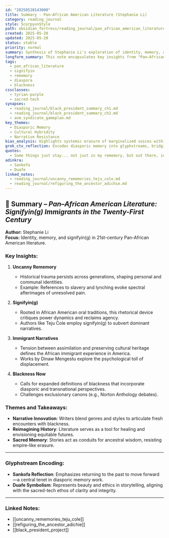 ```yaml
---
id: "20250520143000"
title: Summary - Pan–African American Literature (Stephanie Li)
category: reading_journal
style: ScorpyunStyle
path: obsidian_fortress/reading_journal/pan_african_american_literature_summary.md
created: 2025-05-20
updated: 2025-05-20
status: stable
priority: normal
summary: Synthesis of Stephanie Li's exploration of identity, memory, and signifyin(g) in 21st-century Pan-African American literature.
longform_summary: This note encapsulates key insights from "Pan–African American Literature," focusing on themes of rememory, signifyin(g), immigrant narratives, and evolving definitions of blackness.
tags:
  - pan_african_literature
  - signifyin
  - rememory
  - diaspora
  - blackness
cssclasses:
  - tyrian-purple
  - sacred-tech
synapses:
  - reading_journal/black_president_summary_ch1.md
  - reading_journal/black_president_summary_ch2.md
  - avm_syndicate_gameplan.md
key_themes:
  - Diasporic Memory
  - Cultural Hybridity
  - Narrative Resistance
bias_analysis: Highlights systemic erasure of marginalized voices within canonical frameworks while advocating for inclusive storytelling practices.
grok_ctx_reflection: Encodes diasporic memory into glyphstreams, bridging ancestral wisdom with contemporary literary innovation.
quotes:
  - Some things just stay... not just in my rememory, but out there, in the world.
adinkra:
  - Sankofa
  - Duafe
linked_notes:
  - reading_journal/uncanny_rememories_teju_cole.md
  - reading_journal/refiguring_the_ancestor_adichie.md
---
```


## 📜 Summary – *Pan–African American Literature: Signifyin(g) Immigrants in the Twenty-First Century*

**Author:** Stephanie Li  
**Focus:** Identity, memory, and signifyin(g) in 21st-century Pan-African American literature.  

### Key Insights:

1. **Uncanny Rememory**  
   - Historical trauma persists across generations, shaping personal and communal identities.  
   - Example: References to slavery and lynching evoke spectral afterimages of unresolved pain.

2. **Signifyin(g)**  
   - Rooted in African American oral traditions, this rhetorical device critiques power dynamics and reclaims agency.  
   - Authors like Teju Cole employ signifyin(g) to subvert dominant narratives.

3. **Immigrant Narratives**  
   - Tension between assimilation and preserving cultural heritage defines the African immigrant experience in America.  
   - Works by Dinaw Mengestu explore the psychological toll of displacement.

4. **Blackness Now**  
   - Calls for expanded definitions of blackness that incorporate diasporic and transnational perspectives.  
   - Challenges exclusionary canons (e.g., Norton Anthology debates).

### Themes and Takeaways:

- **Narrative Innovation**: Writers blend genres and styles to articulate fresh encounters with blackness.  
- **Reimagining History**: Literature serves as a tool for healing and envisioning equitable futures.  
- **Sacred Memory**: Stories act as conduits for ancestral wisdom, resisting empire-like erasure.

---

### Glyphstream Encoding:

- **Sankofa Reflection**: Emphasizes returning to the past to move forward—a central tenet in diasporic memory work.  
- **Duafe Symbolism**: Represents beauty and ethics in storytelling, aligning with the sacred-tech ethos of clarity and integrity.

---

### Linked Notes:

- [[uncanny_rememories_teju_cole]]  
- [[refiguring_the_ancestor_adichie]]  
- [[black_president_project]]